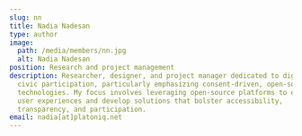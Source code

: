 ```yaml
---
slug: nn
title: Nadia Nadesan
type: author
image:
  path: /media/members/nn.jpg
  alt: Nadia Nadesan
position: Research and project management
description: Researcher, designer, and project manager dedicated to digital
  civic participation, particularly emphasizing consent-driven, open-source
  technologies. My focus involves leveraging open-source platforms to enhance
  user experiences and develop solutions that bolster accessibility,
  transparency, and participation.
email: nadia[at]platoniq.net
---
```


